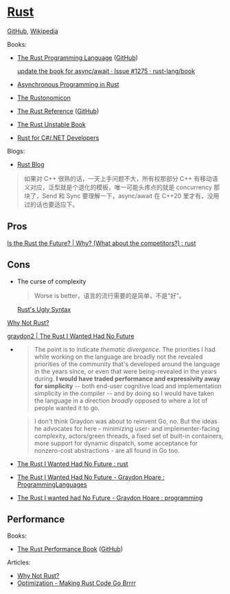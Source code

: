 # [Rust](https://www.rust-lang.org/)
[GitHub](https://github.com/rust-lang/rust), [Wikipedia](https://en.wikipedia.org/wiki/Rust_(programming_language))

Books:
- [The Rust Programming Language](https://doc.rust-lang.org/book/) ([GitHub](https://github.com/rust-lang/book))

  [update the book for async/await · Issue #1275 · rust-lang/book](https://github.com/rust-lang/book/issues/1275)
- [Asynchronous Programming in Rust](https://rust-lang.github.io/async-book/)
- [The Rustonomicon](https://doc.rust-lang.org/stable/nomicon/)
- [The Rust Reference](https://doc.rust-lang.org/reference/) ([GitHub](https://github.com/rust-lang/reference/))
- [The Rust Unstable Book](https://doc.rust-lang.org/beta/unstable-book/the-unstable-book.html)
- [Rust for C#/.NET Developers](https://microsoft.github.io/rust-for-dotnet-devs/latest/introduction.html)

Blogs:
- [Rust Blog](https://blog.rust-lang.org/)

> 如果对 C++ 很熟的话，一天上手问题不大，所有权那部分 C++ 有移动语义对应，泛型就是个退化的模板，唯一可能头疼点的就是 concurrency 那块了，Send 和 Sync 要理解一下，async/await 在 C++20 里才有，没用过的话也要适应下。

## Pros
[Is the Rust the Future? | Why? (What about the competitors?) : rust](https://www.reddit.com/r/rust/comments/12aecme/is_the_rust_the_future_why_what_about_the/)

## Cons
- The curse of complexity
  
  > Worse is better，语言的流行需要的是简单，不是“好”。

  [Rust's Ugly Syntax](https://matklad.github.io/2023/01/26/rusts-ugly-syntax.html)

[Why Not Rust?](https://matklad.github.io/2020/09/20/why-not-rust.html)

[graydon2 | The Rust I Wanted Had No Future](https://graydon2.dreamwidth.org/307291.html)
- > The point is to indicate *thematic divergence*. The priorities I had while working on the language are broadly not the revealed priorities of the community that's developed around the language in the years since, or even that were being-revealed in the years during. **I would have traded performance and expressivity away for simplicity** -- both end-user cognitive load and implementation simplicity in the compiler -- and by doing so I would have taken the language in a direction *broadly* opposed to where a lot of people wanted it to go.

  > I don't think Graydon was about to reinvent Go, no. But the ideas he advocates for here - minimizing user- and implementer-facing complexity, actors/green threads, a fixed set of built-in containers, more support for dynamic dispatch, some acceptance for nonzero-cost abstractions - are all found in Go too.

- [The Rust I Wanted Had No Future : rust](https://www.reddit.com/r/rust/comments/1415is1/the_rust_i_wanted_had_no_future/)
- [The Rust I Wanted Had No Future - Graydon Hoare : ProgrammingLanguages](https://www.reddit.com/r/ProgrammingLanguages/comments/141qm6g/the_rust_i_wanted_had_no_future_graydon_hoare/)
- [The Rust I wanted had No Future - Graydon Hoare : programming](https://www.reddit.com/r/programming/comments/16268p1/the_rust_i_wanted_had_no_future_graydon_hoare/)

## Performance
Books:
- [The Rust Performance Book](https://nnethercote.github.io/perf-book/title-page.html) ([GitHub](https://github.com/nnethercote/perf-book))

Articles:
- [Why Not Rust?](https://matklad.github.io/2020/09/20/why-not-rust.html#:~:text=bigger%20build%20system.-,Performance,-%E2%80%9CUsing%20LLVM)
- [Optimization - Making Rust Code Go Brrrr](https://aspenuwu.me/posts/rust-optimization.html)